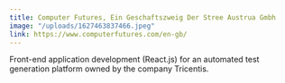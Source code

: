 ```yaml
---
title: Computer Futures, Ein Geschaftszweig Der Stree Austrua Gmbh
image: "/uploads/1627463837466.jpeg"
link: https://www.computerfutures.com/en-gb/
---
```


Front-end application development (React.js) for an automated test generation platform owned by the company Tricentis.